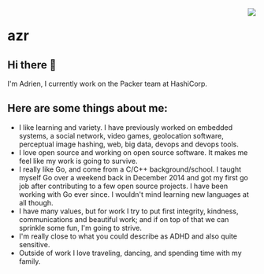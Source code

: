 <!--
**azr/azr** is a ✨ _special_ ✨ repository because its `README.md` (this file) appears on your GitHub profile.

Here are some ideas to get you started:

- 🔭 I’m currently working on ...
- 🌱 I’m currently learning ...
- 👯 I’m looking to collaborate on ...
- 🤔 I’m looking for help with ...
- 💬 Ask me about ...
- 📫 How to reach me: ...
- 😄 Pronouns: ...
- ⚡ Fun fact: ...
-->

<img align="right" src="https://github-readme-stats.vercel.app/api?username=azr&show_icons=true&hide_border=true&theme=vue-dark&include_all_commits_disable=false&count_private=true">

# azr

## Hi there 👋

I'm Adrien, I currently work on the Packer team at HashiCorp.

## Here are some things about me:

* I like learning and variety. I have previously worked on embedded systems, a social network, video games, geolocation software, perceptual image hashing, web, big data, devops and devops tools.
* I love open source and working on open source software. It makes me feel like my work is going to survive.
* I really like Go, and come from a C/C++ background/school. I taught myself Go over a weekend back in December 2014 and got my first go job after contributing to a few open source projects. I have been working with Go ever since. I wouldn't mind learning new languages at all though.
* I have many values, but for work I try to put first integrity, kindness, communications and beautiful work; and if on top of that we can sprinkle some fun, I'm going to strive.
* I'm really close to what you could describe as ADHD and also quite sensitive.
* Outside of work I love traveling, dancing, and spending time with my family.
